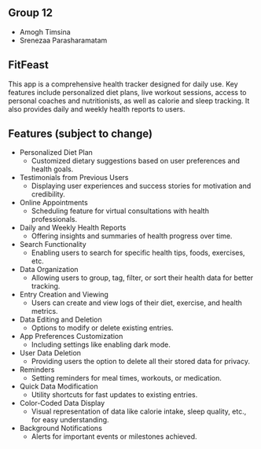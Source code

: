 ## Group 12 ##

- Amogh Timsina
- Srenezaa Parasharamatam 

## FitFeast ##

This app is a comprehensive health tracker designed for daily use. Key features include personalized diet plans, live workout sessions, access to personal coaches and nutritionists, as well as calorie and sleep tracking. It also provides daily and weekly health reports to users.

## Features (subject to change) ##

- Personalized Diet Plan
    - Customized dietary suggestions based on user preferences and health goals.
- Testimonials from Previous Users
    - Displaying user experiences and success stories for motivation and credibility.
- Online Appointments
    - Scheduling feature for virtual consultations with health professionals.
- Daily and Weekly Health Reports 
    - Offering insights and summaries of health progress over time.
- Search Functionality
    - Enabling users to search for specific health tips, foods, exercises, etc.
- Data Organization
    - Allowing users to group, tag, filter, or sort their health data for better tracking.
- Entry Creation and Viewing
    - Users can create and view logs of their diet, exercise, and health metrics.
- Data Editing and Deletion
    - Options to modify or delete existing entries.
- App Preferences Customization
    - Including settings like enabling dark mode.
- User Data Deletion
    - Providing users the option to delete all their stored data for privacy.
- Reminders
    - Setting reminders for meal times, workouts, or medication.
- Quick Data Modification
    - Utility shortcuts for fast updates to existing entries.
- Color-Coded Data Display
    - Visual representation of data like calorie intake, sleep quality, etc., for easy understanding.
- Background Notifications
    - Alerts for important events or milestones achieved.